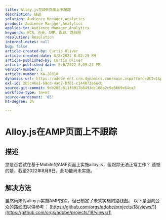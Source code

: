 ```yaml
---
title: Alloy.js在AMP页面上不跟踪
description: 描述
solution: Audience Manager,Analytics
product: Audience Manager,Analytics
applies-to: Audience Manager,Analytics
keywords: KCS、合金、AMP、跟踪、路线图
resolution: Resolution
internal-notes: null
bug: false
article-created-by: Curtis Oliver
article-created-date: 8/8/2022 8:02:29 PM
article-published-by: Curtis Oliver
article-published-date: 8/8/2022 8:09:24 PM
version-number: 1
article-number: KA-20310
dynamics-url: https://adobe-ent.crm.dynamics.com/main.aspx?forceUCI=1&pagetype=entityrecord&etn=knowledgearticle&id=e0519906-5517-ed11-b83e-0022480868ff
exl-id: 2b5c46e1-69cd-4ad2-bf01-c144873a6ecb
source-git-commit: 9db285b811f6917b8493dc168a2c9e8669e84ca3
workflow-type: tm+mt
source-wordcount: '85'
ht-degree: 3%

---
```


# Alloy.js在AMP页面上不跟踪

## 描述


您是否尝试在基于Mobile的AMP页面上实施alloy.js，但跟踪无法正常工作？ 遗憾的是，截至2022年8月8日，此功能尚未实施。


## 解决方法


虽然尚未对alloy.js实施AMP跟踪，但已制定了未来实施的路线图。 以下是面向公众的路线图以供参考： [https://github.com/orgs/adobe/projects/18/views/1](https://github.com/orgs/adobe/projects/18/views/1)

